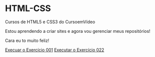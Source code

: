 # HTML-CSS
 Cursos de HTML5 e CSS3 do CursoemVídeo

Estou aprendendo a criar sites e agora vou gerenciar meus repositórios!

Cara eu to muito feliz!

<a href="https://rique94.github.io/html-css/exercicios/ex001/ex001.html">Execuar o Exercício 001</a>
<a href="https://rique94.github.io/html-css/exercício/ex022/fundo005.html">Executar o Exercício 022</a>
